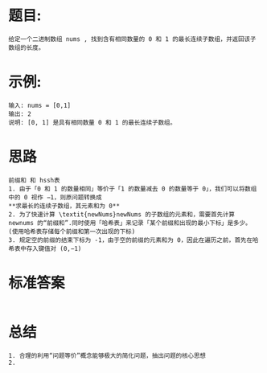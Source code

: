 # 题目:
    给定一个二进制数组 nums , 找到含有相同数量的 0 和 1 的最长连续子数组，并返回该子数组的长度。
# 示例:
    输入: nums = [0,1]
    输出: 2
    说明: [0, 1] 是具有相同数量 0 和 1 的最长连续子数组。
# 思路
    前缀和 和 hssh表
    1. 由于「0 和 1 的数量相同」等价于「1 的数量减去 0 的数量等于 0」，我们可以将数组中的 0 视作 −1，则原问题转换成
    **求最长的连续子数组，其元素和为 0**
    2. 为了快速计算 \textit{newNums}newNums 的子数组的元素和，需要首先计算 newnums 的“前缀和”.同时使用「哈希表」来记录「某个前缀和出现的最小下标」是多少。
    (使用哈希表存储每个前缀和第一次出现的下标)
    3. 规定空的前缀的结束下标为 -1，由于空的前缀的元素和为 0，因此在遍历之前，首先在哈希表中存入键值对 (0,−1)
# 标准答案
```c++

```

# 总结
    1. 合理的利用“问题等价”概念能够极大的简化问题，抽出问题的核心思想
    2. 